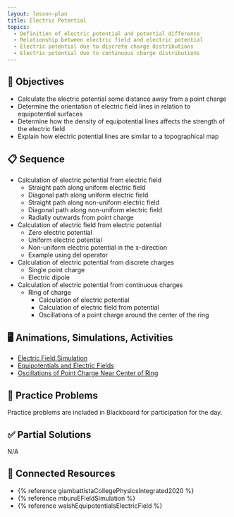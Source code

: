 ```yaml
---
layout: lesson-plan
title: Electric Potential
topics:
  - Definition of electric potential and potential difference
  - Relationship between electric field and electric potential
  - Electric potential due to discrete charge distributions
  - Electric potential due to continuous charge distributions
---
```


## 🎯 Objectives

* Calculate the electric potential some distance away from a point charge
* Determine the orientation of electric field lines in relation to equipotential surfaces
* Determine how the density of equipotential lines affects the strength of the electric field
* Explain how electric potential lines are similar to a topographical map

## 📋 Sequence

* Calculation of electric potential from electric field
  * Straight path along uniform electric field
  * Diagonal path along uniform electric field
  * Straight path along non-uniform electric field
  * Diagonal path along non-uniform electric field
  * Radially outwards from point charge
* Calculation of electric field from electric potential
  * Zero electric potential
  * Uniform electric potential
  * Non-uniform electric potential in the x-direction
  * Example using del operator
* Calculation of electric potential from discrete charges
  * Single point charge
  * Electric dipole
* Calculation of electric potential from continuous charges
  * Ring of charge
    * Calculation of electric potential
    * Calculation of electric field from potential
    * Oscillations of a point charge around the center of the ring

## 🖥️ Animations, Simulations, Activities

* [Electric Field Simulation](https://icphysweb.z13.web.core.windows.net/simulation.html)
* [Equipotentials and Electric Fields](https://ophysics.com/em9.html)
* [Oscillations of Point Charge Near Center of Ring](https://www.tychos.org/en/scenarios/aOwmVl)

## 📝 Practice Problems

Practice problems are included in Blackboard for participation for the day.

## ✅ Partial Solutions

N/A

## 📘 Connected Resources

* {% reference giambattistaCollegePhysicsIntegrated2020 %}
* {% reference mburuEFieldSimulation %}
* {% reference walshEquipotentialsElectricField %}
